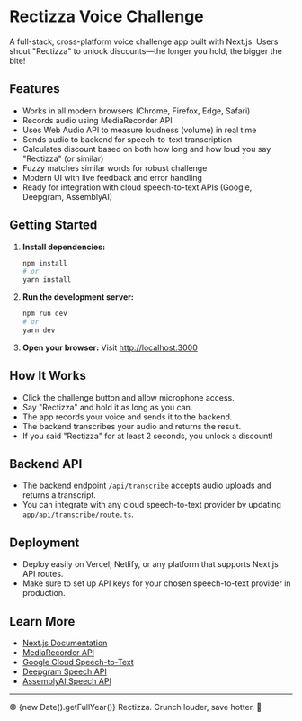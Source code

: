 # Rectizza Voice Challenge

A full-stack, cross-platform voice challenge app built with Next.js. Users shout "Rectizza" to unlock discounts—the longer you hold, the bigger the bite!

## Features

- Works in all modern browsers (Chrome, Firefox, Edge, Safari)
- Records audio using MediaRecorder API
- Uses Web Audio API to measure loudness (volume) in real time
- Sends audio to backend for speech-to-text transcription
- Calculates discount based on both how long and how loud you say "Rectizza" (or similar)
- Fuzzy matches similar words for robust challenge
- Modern UI with live feedback and error handling
- Ready for integration with cloud speech-to-text APIs (Google, Deepgram, AssemblyAI)

## Getting Started

1. **Install dependencies:**

   ```bash
   npm install
   # or
   yarn install
   ```

2. **Run the development server:**

   ```bash
   npm run dev
   # or
   yarn dev
   ```

3. **Open your browser:**
   Visit [http://localhost:3000](http://localhost:3000)

## How It Works

- Click the challenge button and allow microphone access.
- Say "Rectizza" and hold it as long as you can.
- The app records your voice and sends it to the backend.
- The backend transcribes your audio and returns the result.
- If you said "Rectizza" for at least 2 seconds, you unlock a discount!

## Backend API

- The backend endpoint `/api/transcribe` accepts audio uploads and returns a transcript.
- You can integrate with any cloud speech-to-text provider by updating `app/api/transcribe/route.ts`.

## Deployment

- Deploy easily on Vercel, Netlify, or any platform that supports Next.js API routes.
- Make sure to set up API keys for your chosen speech-to-text provider in production.

## Learn More

- [Next.js Documentation](https://nextjs.org/docs)
- [MediaRecorder API](https://developer.mozilla.org/en-US/docs/Web/API/MediaRecorder)
- [Google Cloud Speech-to-Text](https://cloud.google.com/speech-to-text)
- [Deepgram Speech API](https://developers.deepgram.com/)
- [AssemblyAI Speech API](https://www.assemblyai.com/)

---

© {new Date().getFullYear()} Rectizza. Crunch louder, save hotter. 🍕
